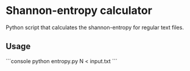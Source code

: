 # Shannon-entropy calculator

Python script that calculates the shannon-entropy for regular text files.

## Usage
´´´console
python entropy.py N < input.txt
´´´
